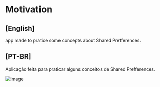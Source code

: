 # Motivation

## [English]
app made to pratice some concepts about Shared Prefferences.
## [PT-BR]
Aplicação feita para praticar alguns conceitos de Shared Prefferences.

![image](https://user-images.githubusercontent.com/77680596/165006255-51538217-8f27-4154-9480-8fdea239c288.png)
